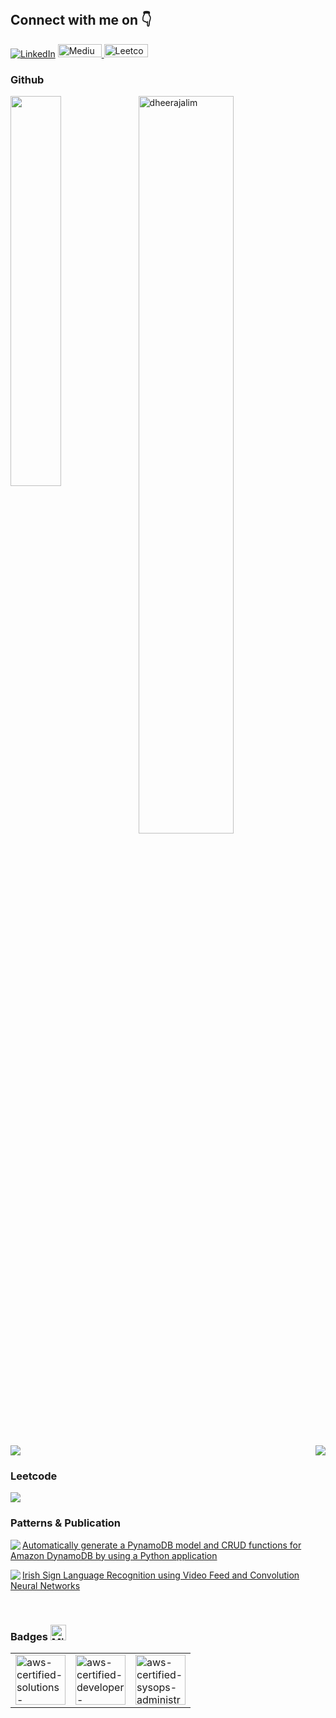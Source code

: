 

<!--
**dheerajalim/dheerajalim** is a ✨ _special_ ✨ repository because its `README.md` (this file) appears on your GitHub profile.

Here are some ideas to get you started:

- 🔭 I’m currently working on ...
- 🌱 I’m currently learning ...
- 👯 I’m looking to collaborate on ...
- 🤔 I’m looking for help with ...
- 💬 Ask me about ...
- 📫 How to reach me: ...
- 😄 Pronouns: ...
- ⚡ Fun fact: ...
-->


</br>
<h2> Connect with me on 👇</h2>
<p align="left"> <a href="https://www.linkedin.com/in/dheerajalimchandani" target="_blank"><img src="https://img.shields.io/badge/LinkedIn-%230077B5.svg?&style=flat-square&logo=linkedin&logoColor=white" alt="LinkedIn"></a> <a href="https://medium.com/@dheeraj-alim" target="_blank"><img alt="Medium" src="https://img.shields.io/badge/medium-%2312100E.svg?&style=for-the-badge&logo=medium&logoColor=yellow" height="21" width="70" /> <a href="https://leetcode.com/dheeraj_alim/" target="_blank"> <img alt="Leetcode" src="https://img.shields.io/badge/LeetCode-000000?style=for-the-badge&logo=LeetCode&logoColor=#d16c06" height="21" width="70" /></a>

<h3> Github  </h3> 
<a href="https://github.com/dheerajalim/github-readme-stats"><img align="left" width="40%" src="https://github-readme-stats.vercel.app/api/top-langs/?username=dheerajalim&layout=compact&theme=tokyonight" /></a>
<img width="55%" src="https://github-readme-streak-stats.herokuapp.com/?user=dheerajalim&theme=tokyonight" alt="dheerajalim" />
<br/>
<p><img align = "right" src='https://user-images.githubusercontent.com/5713670/87202985-820dcb80-c2b6-11ea-9f56-7ec461c497c3.gif'></p>

<img src="https://img.shields.io/github/forks/dheerajalim/dheerajalim?style=social"></img>

<h3> Leetcode </h3> 


![](https://leetcard.jacoblin.cool/dheeraj_alim?ext=heatmap&border_radius=5&width=600&height=300&hide=ranking)
<br>

<h3>Patterns & Publication</h3>

<a href="https://docs.aws.amazon.com/prescriptive-guidance/latest/patterns/automatically-generate-a-pynamodb-model-and-crud-functions-for-amazon-dynamodb-by-using-a-python-application.html"><img align="left" src="https://img.shields.io/badge/AWS-%23FF9900.svg?style=for-the-badge&logo=amazon-aws&logoColor=white" />
Automatically generate a PynamoDB model and CRUD functions for Amazon DynamoDB by using a Python application</a>

<a href="https://www.researchgate.net/publication/343834815_Irish_Sign_Language_Recognition_using_Video_Feed_and_Convolution_Neural_Networks"><img align="left" src="https://img.shields.io/badge/ResearchGate-00CCBB?style=for-the-badge&logo=ResearchGate&logoColor=white" /> 
Irish Sign Language Recognition using Video Feed and Convolution Neural Networks</a>


<br>

<h3 align="left">Badges <img src="https://raw.githubusercontent.com/Tarikul-Islam-Anik/Animated-Fluent-Emojis/master/Emojis/Activities/Military%20Medal.png" alt="Military Medal" width="25" height="25" /></h3>
<p></>

<table style="width:100%" border="0">
  <tr>
    <td>
<img src="https://i.ibb.co/YdQtHm4/aws-certified-solutions-architect-associate-2.png" alt="aws-certified-solutions-architect-associate-2" border="0" width ="80px">
    </td>
    <td>
<a href="https://ibb.co/G05kFLp"><img src="https://i.ibb.co/G05kFLp/aws-certified-developer-associate.png" alt="aws-certified-developer-associate" border="0" width ="80px"></a>
    </td>
    <td>
<a href="https://ibb.co/W0PLWDk"><img src="https://i.ibb.co/W0PLWDk/aws-certified-sysops-administrator-associate.png" alt="aws-certified-sysops-administrator-associate" border="0" width ="80px"></a>
    </td>
  </tr>
</table>

